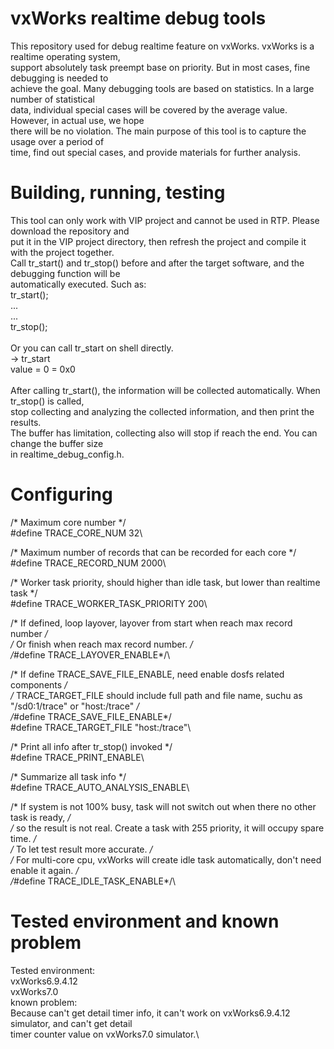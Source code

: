 vxWorks realtime debug tools
============================
This repository used for debug realtime feature on vxWorks. vxWorks is a realtime operating system, \
support absolutely task preempt base on priority. But in most cases, fine debugging is needed to \
achieve the goal. Many debugging tools are based on statistics. In a large number of statistical \
data, individual special cases will be covered by the average value. However, in actual use, we hope \
there will be no violation. The main purpose of this tool is to capture the usage over a period of \
time, find out special cases, and provide materials for further analysis.

Building, running, testing
==========================
This tool can only work with VIP project and cannot be used in RTP. Please download the repository and \
put it in the VIP project directory, then refresh the project and compile it with the project together.\
Call tr_start() and tr_stop() before and after the target software, and the debugging function will be\
automatically executed. Such as:\
    tr_start();\
    ...\
    ...\
    tr_stop();\
    \
Or you can call tr_start on shell directly.\
    -> tr_start\
    value = 0 = 0x0\
    \
After calling tr_start(), the information will be collected automatically. When tr_stop() is called,\
stop collecting and analyzing the collected information, and then print the results.\
The buffer has limitation, collecting also will stop if reach the end. You can change the buffer size\
in realtime_debug_config.h.

Configuring
===========
/* Maximum core number */\
#define TRACE_CORE_NUM                  32\

/* Maximum number of records that can be recorded for each core */\
#define TRACE_RECORD_NUM                2000\

/* Worker task priority, should higher than idle task, but lower than realtime task */\
#define TRACE_WORKER_TASK_PRIORITY      200\

/* If defined, loop layover, layover from start when reach max record number */\
/* Or finish when reach max record number. */\
/*#define TRACE_LAYOVER_ENABLE*/\

/* If define TRACE_SAVE_FILE_ENABLE, need enable dosfs related components */\
/* TRACE_TARGET_FILE should include full path and file name, suchu as "/sd0:1/trace" or "host:/trace" */\
/*#define TRACE_SAVE_FILE_ENABLE*/\
#define TRACE_TARGET_FILE               "host:/trace"\

/* Print all info after tr_stop() invoked */\
#define TRACE_PRINT_ENABLE\

/* Summarize all task info */\
#define TRACE_AUTO_ANALYSIS_ENABLE\

/* If system is not 100% busy, task will not switch out when there no other task is ready, */\
/* so the result is not real. Create a task with 255 priority, it will occupy spare time. */\
/* To let test result more accurate. */\
/* For multi-core cpu, vxWorks will create idle task automatically, don't need enable it again. */\
/*#define TRACE_IDLE_TASK_ENABLE*/\

Tested environment and known problem
====================================
Tested environment:\
    vxWorks6.9.4.12\
    vxWorks7.0\
known problem:\
Because can't get detail timer info, it can't work on vxWorks6.9.4.12 simulator, and can't get detail \
timer counter value on vxWorks7.0 simulator.\
